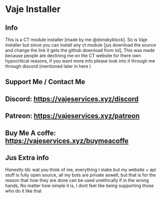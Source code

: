 # Vaje Installer

## Info
This is a CT module installer [made by me @donskyblock]. So is Vaje installer but since you can install any ct module [jus download the source and change the link it gets the github download from lol], This was made because people are declining me on the CT website for there own hypocritical reasons, if you want more info please look into it through me through discord (mentioned later in here )

## Support Me / Contact Me
## Discord: https://vajeservices.xyz/discord
## Patreon: https://vajeservices.xyz/patreon
## Buy Me A coffe: https://vajeservices.xyz/buymeacoffe

## Jus Extra info
Honestly Idc wat you think of me, everything I make but my website + api stuff is fully open source, all my bots are private aswell, but that is for the reason that how they are done can be used unethically if in the wrong hands, No matter how simple it is, I dont feel like being supporting those who do it like that 